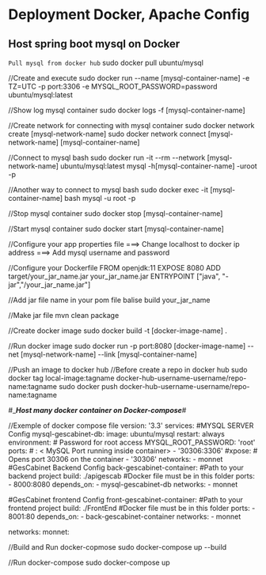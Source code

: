 # Deployment Docker, Apache Config

## Host spring boot mysql on Docker

``Pull mysql from docker hub``
sudo docker pull ubuntu/mysql

//Create and execute
sudo docker run --name [mysql-container-name] -e TZ=UTC -p port:3306 -e MYSQL_ROOT_PASSWORD=password ubuntu/mysql:latest

//Show log mysql container
sudo docker logs -f [mysql-container-name]

//Create network for connecting with mysql container
sudo docker network create [mysql-network-name]
sudo docker network connect [mysql-network-name] [mysql-container-name]

//Connect to mysql bash
sudo docker run -it --rm --network [mysql-network-name] ubuntu/mysql:latest mysql -h[mysql-container-name] -uroot -p

//Another way to connect to mysql bash
sudo docker exec -it [mysql-container-name] bash
	mysql -u root -p

//Stop mysql container
sudo docker stop [mysql-container-name]

//Start mysql container
sudo docker start [mysql-container-name]

//Configure your app properties file
===> Change localhost to docker ip address
===> Add mysql username and password

//Configure your Dockerfile
	FROM openjdk:11
	EXPOSE 8080
	ADD target/your_jar_name.jar your_jar_name.jar
	ENTRYPOINT ["java", "-jar","/your_jar_name.jar"]

//Add jar file name in your pom file balise build
	<finalName>your_jar_name</finalName>
	
//Make jar file
mvn clean package

//Create docker image
sudo docker build -t [docker-image-name] .

//Run docker image
sudo docker run -p port:8080 [docker-image-name] --net [mysql-network-name] --link [mysql-container-name]

//Push an image to docker hub
//Before create a repo in docker hub
sudo docker tag local-image:tagname docker-hub-username-username/repo-name:tagname
sudo docker push docker-hub-username-username/repo-name:tagname




#______________Host many docker container on Docker-compose_____________#

//Exemple of docker compose file
version: '3.3'
services:
  #MYSQL SERVER Config
  mysql-gescabinet-db:
    image: ubuntu/mysql
    restart: always
    environment:
      # Password for root access
      MYSQL_ROOT_PASSWORD: 'root'
    ports:
      # <Port exposed> : < MySQL Port running inside container>
      - '30306:3306'
    #xpose:
      # Opens port 30306 on the container
      - '30306'
    networks:
      - monnet  
  #GesCabinet Backend Config
  back-gescabinet-container:
    #Path to your backend project
    build: ./apigescab	#Docker file must be in this folder
    ports:
      - 8000:8080
    depends_on:
      - mysql-gescabinet-db
    networks:
      - monnet

  #GesCabinet frontend Config
  front-gescabinet-container:
    #Path to your frontend project
    build: ./FrontEnd	#Docker file must be in this folder
    ports:
      - 8001:80
    depends_on:
      - back-gescabinet-container
    networks:
      - monnet
      
networks:
  monnet:


//Build and Run docker-copmose
sudo docker-compose up --build

//Run docker-compose
sudo docker-compose up
